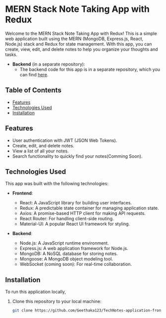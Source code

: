 # MERN Stack Note Taking App with Redux

Welcome to the MERN Stack Note Taking App with Redux! This is a simple web application built using the MERN (MongoDB, Express.js, React, Node.js) stack and Redux for state management. With this app, you can create, view, edit, and delete notes to help you organize your thoughts and tasks.

- **Backend** (in a separate repository):
  - The backend code for this app is in a separate repository, which you can find [here](https://github.com/your-username/note-taking-app-backend).

## Table of Contents
- [Features](#features)
- [Technologies Used](#technologies-used)
- [Installation](#installation)

## Features

- User authentication with JWT (JSON Web Tokens).
- Create, edit, and delete notes.
- View a list of all your notes.
- Search functionality to quickly find your notes(Comming Soon).

## Technologies Used

This app was built with the following technologies:

- **Frontend**:
  - React: A JavaScript library for building user interfaces.
  - Redux: A predictable state container for managing application state.
  - Axios: A promise-based HTTP client for making API requests.
  - React Router: For handling client-side routing.
  - Material-UI: A popular React UI framework for styling.
  
- **Backend**:
  - Node.js: A JavaScript runtime environment.
  - Express.js: A web application framework for Node.js.
  - MongoDB: A NoSQL database for storing notes.
  - Mongoose: A MongoDB object modeling tool.
  - WebSocket (coming soon): For real-time collaboration.

## Installation

To run this application locally, 

1. Clone this repository to your local machine:

   ```bash
   git clone https://github.com/Geethaka123/TechNotes-application-frontend.git
